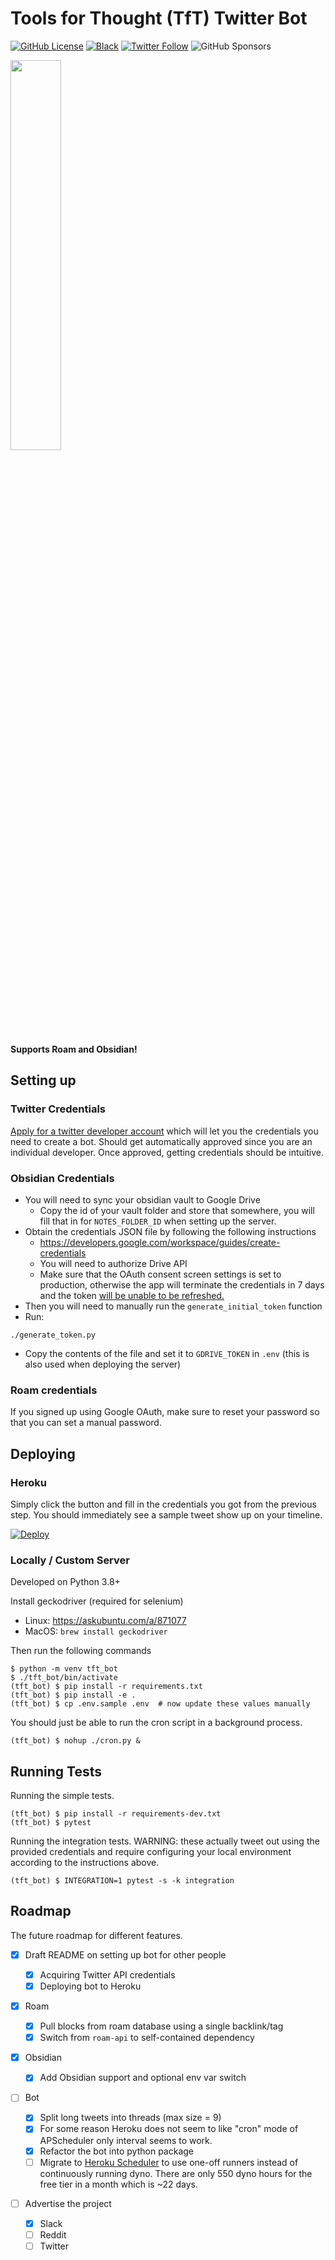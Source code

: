 # Tools for Thought (TfT) Twitter Bot

[![GitHub License](https://img.shields.io/github/license/adithyabsk/roam_bot?logo=6cc644&style=plastic)](https://github.com/adithyabsk/roambot/blob/master/LICENSE)
[![Black](https://img.shields.io/badge/code%20style-black-000000.svg)](https://github.com/psf/black)
[![Twitter Follow](https://img.shields.io/twitter/follow/adithya_balaji?style=social)](https://twitter.com/intent/follow?screen_name=adithya_balaji)
![GitHub Sponsors](https://img.shields.io/github/sponsors/adithyabsk?style=social)

<img src="https://i.imgur.com/27bBuwP.png" style="width:40%">

**Supports Roam and Obsidian!**

## Setting up

### Twitter Credentials

[Apply for a twitter developer account](https://developer.twitter.com/en/apply/user.html)
which will let you the credentials you need to create a bot. Should get
automatically approved since you are an individual developer. Once approved,
getting credentials should be intuitive.

### Obsidian Credentials

* You will need to sync your obsidian vault to Google Drive
  * Copy the id of your vault folder and store that somewhere, you will fill
  that in for `NOTES_FOLDER_ID` when setting up the server.
* Obtain the credentials JSON file by following the following instructions
  * https://developers.google.com/workspace/guides/create-credentials
  * You will need to authorize Drive API
  * Make sure that the OAuth consent screen settings is set to production,
  otherwise the app will terminate the credentials in 7 days and the token
  [will be unable to be refreshed.](https://stackoverflow.com/a/67966982/3262054)
* Then you will need to manually run the `generate_initial_token` function
* Run:

```shell
./generate_token.py
```

* Copy the contents of the file and set it to `GDRIVE_TOKEN` in `.env` (this is
also used when deploying the server)

### Roam credentials

If you signed up using Google OAuth, make sure to reset your password so that
you can set a manual password.

## Deploying

### Heroku

Simply click the button and fill in the credentials you got from the previous
step. You should immediately see a sample tweet show up on your timeline.

[![Deploy](https://www.herokucdn.com/deploy/button.svg)](https://heroku.com/deploy)

### Locally / Custom Server

Developed on Python 3.8+

Install geckodriver (required for selenium)

* Linux: https://askubuntu.com/a/871077
* MacOS: `brew install geckodriver`

Then run the following commands

```shell
$ python -m venv tft_bot
$ ./tft_bot/bin/activate
(tft_bot) $ pip install -r requirements.txt
(tft_bot) $ pip install -e .
(tft_bot) $ cp .env.sample .env  # now update these values manually
```

You should just be able to run the cron script in a background process.

```shell
(tft_bot) $ nohup ./cron.py &
```

## Running Tests

Running the simple tests.

```shell
(tft_bot) $ pip install -r requirements-dev.txt
(tft_bot) $ pytest
```

Running the integration tests. WARNING: these actually tweet out using the
provided credentials and require configuring your local environment according to
the instructions above.

```shell
(tft_bot) $ INTEGRATION=1 pytest -s -k integration
```

## Roadmap

The future roadmap for different features.

- [x] Draft README on setting up bot for other people

  - [x] Acquiring Twitter API credentials
  - [x] Deploying bot to Heroku

- [x] Roam

  - [x] Pull blocks from roam database using a single backlink/tag
  - [x] Switch from `roam-api` to self-contained dependency

- [x] Obsidian

  - [x] Add Obsidian support and optional env var switch

- [ ] Bot

  - [x] Split long tweets into threads (max size = 9)
  - [x] For some reason Heroku does not seem to like "cron" mode of APScheduler
    only interval seems to work.
  - [x] Refactor the bot into python package
  - [ ] Migrate to [Heroku Scheduler](https://elements.heroku.com/addons/scheduler)
    to use one-off runners instead of continuously running dyno. There are only
    550 dyno hours for the free tier in a month which is ~22 days.

- [ ] Advertise the project

  - [x] Slack
  - [ ] Reddit
  - [ ] Twitter
